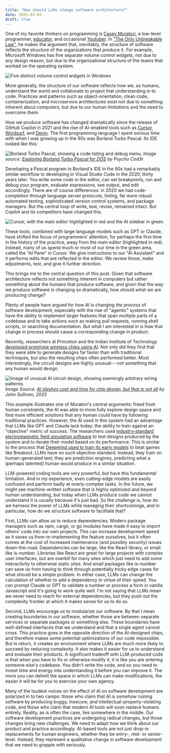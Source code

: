 ```yaml
---
title: "How should LLMs change software architecture?"
date: 2025-03-03
draft: true
---
```


One of my favorite thinkers on programming is [Casey Muratori](https://caseymuratori.com/about), a low-level programmer, [educator](https://www.computerenhance.com/), and occasional [Youtuber](https://www.youtube.com/@MollyRocket). In ["The Only Unbreakable Law"](https://www.youtube.com/watch?v=5IUj1EZwpJY), he makes the argument that, inevitably, the structure of software reflects the structure of the organizations that produce it. For example, Microsoft Windows has five separate volume control widgets, not due to any design reason, but due to the organizational structure of the teams that worked on the operating system.

![Five distinct volume control widgets in Windows](/images/blog/2025-03-03-how-should-llms-change-software-architecture/volume-sliders.png)

More generally, the structure of our software reflects how we, as humans, understand the world and collaborate to project that understanding in to code. Practices and patterns such as object-orientation, clean code, containerization, and microservice architectures exist not due to something inherent about computers, but due to our human limitations and the need to overcome them.

How we produce software has changed dramatically since the release of GitHub Copilot in 2021 and the rise of AI-enabled tools such as [Cursor](https://www.cursor.com/), [Windsurf](https://codeium.com/windsurf), and [Devin](https://devin.ai/). The first programming language I spent serious time with when I was growing up in the 90s was Borland Turbo Pascal. Its IDE looked like this:

![Borland Turbo Pascal, showing a code listing and debug menu](/images/blog/2025-03-03-how-should-llms-change-software-architecture/borland-turbo-pascal.png).
*Image source: [Exploring Borland Turbo Pascal for DOS](https://psychocod3r.wordpress.com/2021/05/23/exploring-borland-turbo-pascal-for-dos/) by Psycho Cod3r*

Developing a Pascal program in Borland's IDE in the 90s had a remarkably similar workflow to developing in Visual Studio Code in the 2020, thirty years later. You write some code in the editor, can set breakpoints, run and debug your program, evaluate expressions, see output, and edit accordingly. There are of course differences: in 2020 we had code-completion through language server protocols, linting, far more robust automated testing, sophisticated version control systems, and package managers. But the central loop of write, test, revise, remained intact. But Copilot and its competitors have changed this.

![Cursor, with the main editor highlighted in red and the AI sidebar in green.](/images/blog/2025-03-03-how-should-llms-change-software-architecture/cursor-window.png)

These tools, combined with large language models such as GPT or Claude, have shifted the focus of programmers' attention, for perhaps the first time in the history of the practice, away from the main editor (highlighted in red). Instead, many of us spend much or most of our time in the green area, called the "AI Pane" in Cursor. We give instructions to our "AI Assistant" and it performs edits that are reflected in the editor. We review those, make adjustments, test, and give it further direction.

This brings me to the central question of this post. Given that software architecture reflects not something inherent in computers but rather something about the humans that produce software, and given that the way we produce software is changing so dramatically, how should *what* we are producing change?

Plenty of people have argued for how AI is changing *the process* of software development, especially with the rise of "agentic" systems that have the ability to implement larger features that span multiple parts of a codebase and to take actions such as making pull requests, running shell scripts, or searching documentation. But what I am interested in is how that change in process should cause a corresponding change in *product*.

Recently, researchers at Princeton and the Indian Institute of Technology [developed prototype wireless chips using AI](https://engineering.princeton.edu/news/2025/01/06/ai-slashes-cost-and-time-chip-design-not-all). Not only did they find that they were able to generate designs far faster than with traditional techniques, but also the resulting chips often performed better. Most interestingly, the circuit designs are highly unusual---not something that any human would design.

![Image of unusual AI circuit design, showing seemingly arbitrary wiring patterns.](/images/blog/2025-03-03-how-should-llms-change-software-architecture/sengupta-lap-chip.jpg)
*Image Source: [AI slashes cost and time for chip design, but that is not all](https://engineering.princeton.edu/news/2025/01/06/ai-slashes-cost-and-time-chip-design-not-all) by John Sullivan, 2025*

This example illustrates one of Muratori's central arguments: freed from human constraints, the AI was able to more fully explore design space and find more efficient solutions that any human could have by following traditional practices. However, the AI used in this system had an advantage that LLMs like GPT and Claude lack today: the ability to train against an "objective" metric of success. The researchers used [industry-standard electromagnetic field simulation software](https://www.ansys.com/products/electronics/ansys-hfss) to test designs produced by the system and to iterate their model based on its performance. This is similar to the process that [Deepmind used to train its early models](https://arxiv.org/abs/1312.5602) to beat games like Breakout. LLMs have no such objective standard. Instead, they train on human-generated text; they are prediction engines, predicting what a (perhaps talented) human would produce in a similar situation.

LLM-powered coding tools are very powerful, but have this fundamental limitation. And in my experience, even cutting-edge models are easily confused and perform badly at overly-complex tasks. In the future, we might see machine-written software that is highly optimized and beyond human understanding, but today when LLMs produce code we cannot understand it is usually because it's just bad. So the challenge is, how do we harness the power of LLMs while managing their shortcomings, and in particular, how do we structure software to facilitate that?

First, LLMs can allow us to reduce dependencies. Modern package managers such as npm, cargo, or go modules have made it easy to import others' code into our own projects. This can increase development speed as it saves us from re-implementing the feature ourselves, but it often comes at the cost of increased maintenance (and possibly security) issues down-the-road. Dependencies can be large, like the React library, or small like is-number. Libraries like React are great for large projects with complex user interfaces, but are overkill for many sites which just need to add *some* interactivity to otherwise static sites. And small packages like is-number can save us from having to think through potentially tricky edge cases for what should be a simple problem. In either case, LLMs can change the calculation of whether to add a dependency in virtue of their speed. You can prompt Claude or GPT to validate a number or process a form in vanilla Javascript and it's going to work quite well. I'm not saying that LLMs mean we never need to reach for external dependencies, but they push out the complexity frontier at which it makes sense for us to do so.

Second, LLMs encourage us to modularize our software. By that I mean creating boundaries in our software, whether those are between separate services or separate packages or something else. These boundaries have well-defined interfaces that we understand and that a single agent cannot cross. This practice goes in the opposite direction of the AI-designed chips, and therefore makes some potential optimizations of our code impossible. But in return, it creates an environment where LLMs are much more likely to succeed by reducing complexity. It also makes it easier for us to understand and evaluate their products. A significant tradeoff with LLM-produced code is that when you have to fix or otherwise modify it, it is like you are entering someone else's codebase. You didn't write the code, and so you need to invest time and energy into understanding it before you can improve it. The more you can delimit the space in which LLMs can make modifications, the easier it will be for you to exercise your own agency.

Many of the loudest voices on the effect of AI on software development are polarized in to two camps: those who claim that AI is somehow ruining software by producing buggy, insecure, and intellectual-property-violating code, and those who claim that modern AI tools will soon replace humans entirely. Reality, as is often the case, lies somewhere in the middle. Our software development practices are undergoing radical changes, but those changes bring new challenges. We need to adapt how we think about our product and practice accordingly. AI-based tools are not just drop-in replacements for human engineers, whether they be entry-, mid- or senior-level. Instead, they represent a qualitative change in software development that we need to grapple with seriously.
